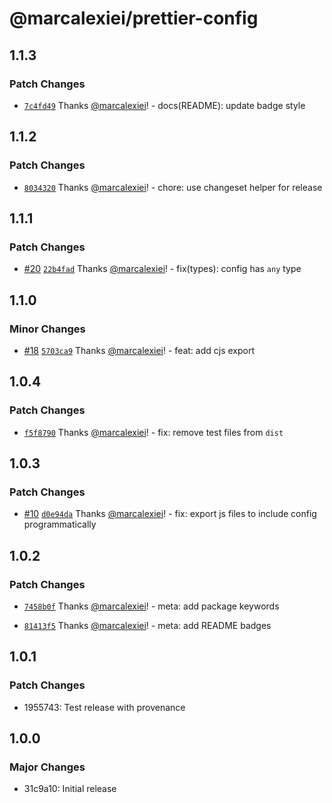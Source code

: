 # @marcalexiei/prettier-config

## 1.1.3

### Patch Changes

- [`7c4fd49`](https://github.com/marcalexiei/prettier-config/commit/7c4fd49529ec96fb0cc7fee55559e3383c7967df) Thanks [@marcalexiei](https://github.com/marcalexiei)! - docs(README): update badge style

## 1.1.2

### Patch Changes

- [`8034320`](https://github.com/marcalexiei/prettier-config/commit/8034320340e3ab42e9103dbd88e6af57ef0ef49f) Thanks [@marcalexiei](https://github.com/marcalexiei)! - chore: use changeset helper for release

## 1.1.1

### Patch Changes

- [#20](https://github.com/marcalexiei/prettier-config/pull/20) [`22b4fad`](https://github.com/marcalexiei/prettier-config/commit/22b4fad3a36a3755789fd0f033dee41690e09d96) Thanks [@marcalexiei](https://github.com/marcalexiei)! - fix(types): config has `any` type

## 1.1.0

### Minor Changes

- [#18](https://github.com/marcalexiei/prettier-config/pull/18) [`5703ca9`](https://github.com/marcalexiei/prettier-config/commit/5703ca98a406b25094f01ed40d5f1d59eefe666e) Thanks [@marcalexiei](https://github.com/marcalexiei)! - feat: add cjs export

## 1.0.4

### Patch Changes

- [`f5f8790`](https://github.com/marcalexiei/prettier-config/commit/f5f87903520cd00e79e612e6b562fc2b8ab0455d) Thanks [@marcalexiei](https://github.com/marcalexiei)! - fix: remove test files from `dist`

## 1.0.3

### Patch Changes

- [#10](https://github.com/marcalexiei/prettier-config/pull/10) [`d0e94da`](https://github.com/marcalexiei/prettier-config/commit/d0e94daad73efa96c25f42d22445248b99ee511c) Thanks [@marcalexiei](https://github.com/marcalexiei)! - fix: export js files to include config programmatically

## 1.0.2

### Patch Changes

- [`7458b0f`](https://github.com/marcalexiei/prettier-config/commit/7458b0fcbd40b39d5a7885420e9e9b367dcc2281) Thanks [@marcalexiei](https://github.com/marcalexiei)! - meta: add package keywords

- [`81413f5`](https://github.com/marcalexiei/prettier-config/commit/81413f51e9b2026f7e6a68ef582eff86313042fc) Thanks [@marcalexiei](https://github.com/marcalexiei)! - meta: add README badges

## 1.0.1

### Patch Changes

- 1955743: Test release with provenance

## 1.0.0

### Major Changes

- 31c9a10: Initial release
